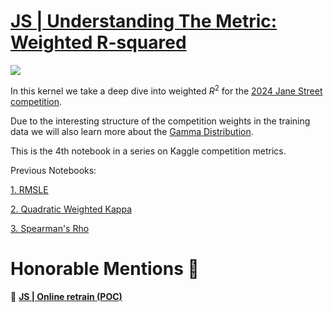 # [JS | Understanding The Metric: Weighted R-squared](https://www.kaggle.com/code/carlolepelaars/understanding-the-metric-weighted-r-squared)

![](https://img.memegenerator.net/instances/71735329.jpg)


In this kernel we take a deep dive into weighted $R^2$ for the [2024 Jane Street competition](https://www.kaggle.com/competitions/jane-street-real-time-market-data-forecasting).

Due to the interesting structure of the competition weights in the training data we will also learn more about the [Gamma Distribution](https://en.wikipedia.org/wiki/Gamma_distribution).

This is the 4th notebook in a series on Kaggle competition metrics. 

Previous Notebooks:

[1. RMSLE](https://www.kaggle.com/code/carlolepelaars/understanding-the-metric-rmsle)

[2. Quadratic Weighted Kappa](https://www.kaggle.com/code/carlolepelaars/understanding-the-metric-quadratic-weighted-kappa)

[3. Spearman's Rho](https://www.kaggle.com/code/carlolepelaars/understanding-the-metric-spearman-s-rho)

# Honorable Mentions 🌟

🔸 [__JS | Online retrain (POC)__](https://www.kaggle.com/code/kitsuha/lb-0-483-with-lstm-vae)
